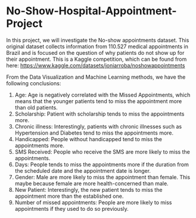 # No-Show-Hospital-Appointment-Project

In this project, we will investigate the No-show appointments dataset. This original dataset collects information from 110.527 medical appointments in Brazil and is focused on the question of why patients do not show up for their appointment. This is a Kaggle competition, which can be found from here: https://www.kaggle.com/datasets/joniarroba/noshowappointments

From the Data Visualization and Machine Learning methods, we have the following conclusions:

1. Age: Age is negatively correlated with the Missed Appointments, which means that the younger patients tend to miss the appointment more than old patients.
2. Scholarship: Patient with scholarship tends to miss the appointments more.
3. Chronic illness: Interestingly, patients with chronic illnesses such as Hypertension and Diabetes tend to miss the appointments more.
4. Handicapped: People without handicapped tend to miss the appointments more.
5. SMS Received: People who receive the SMS are more likely to miss the appointments.
6. Days: People tends to miss the appointments more if the duration from the scheduled date and the appointment date is longer.
7. Gender: Male are more likely to miss the appointment than female. This maybe because female are more health-concerned than male.
8. New Patient: Interestingly, the new patient tends to miss the appointment more than the established one.
9. Number of missed appointments: People are more likely to miss appointments if they used to do so previously.
